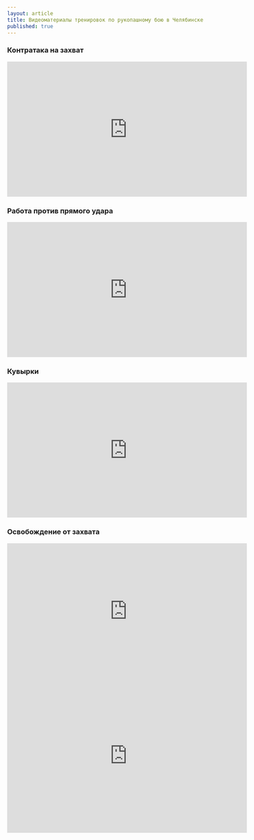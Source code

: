 ```yaml
---
layout: article
title: Видеоматериалы тренировок по рукопашному бою в Челябинске
published: true
---
```


### Контратака на захват

<iframe width="560" height="315" src="https://www.youtube.com/embed/Yw1QwN2zAHk" frameborder="0" allowfullscreen></iframe>

### Работа против прямого удара

<iframe width="560" height="315" src="https://www.youtube.com/embed/ah6iEKtKiK4" frameborder="0" allowfullscreen></iframe>

### Кувырки

<iframe width="560" height="315" src="https://www.youtube.com/embed/ZyLIMvaqz2M" frameborder="0" allowfullscreen></iframe>

### Освобождение от захвата

<iframe width="560" height="315" src="https://www.youtube.com/embed/90dIo7O6YXQ" frameborder="0" allowfullscreen></iframe>


<iframe src="http://vk.com/video_ext.php?oid=-60111994&id=170061131&hash=a4b8d30d21e64d97&hd=1" width="560" height="360" frameborder="0"></iframe>


